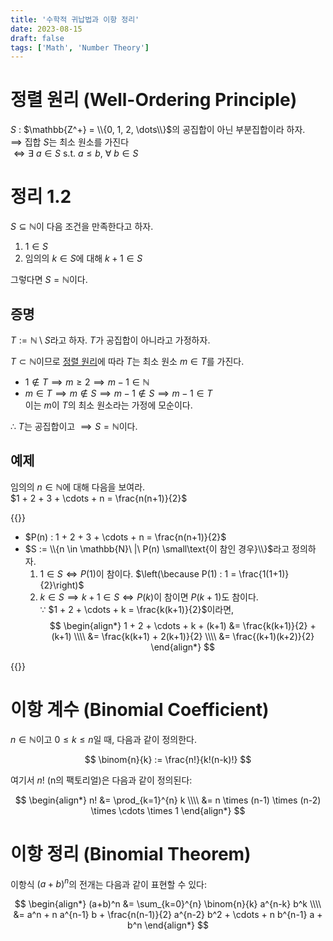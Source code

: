 ```yaml
---
title: '수학적 귀납법과 이항 정리'
date: 2023-08-15
draft: false
tags: ['Math', 'Number Theory']
---
```


# 정렬 원리 (Well-Ordering Principle)

$S$ : $\mathbb{Z^+} = \\{0, 1, 2, \dots\\}$의 공집합이 아닌 부분집합이라 하자.  
$\implies$ 집합 $S$는 최소 원소를 가진다   
$\iff \exists\ a \in S$ s.t. $a \leq b$, $\forall\ b \in S$

# 정리 1.2

$S \subseteq \mathbb{N}$이 다음 조건을 만족한다고 하자.

1. $1 \in S$
2. 임의의 $k \in S$에 대해 $k + 1 \in S$

그렇다면 $S = \mathbb{N}$이다.

## 증명

$T := \mathbb{N} \setminus S$라고 하자. $T$가 공집합이 아니라고 가정하자.

$T \subset \mathbb{N}$이므로 [정렬 원리](#정렬-원리-well-ordering-principle)에 따라 $T$는 최소 원소 $m \in T$를 가진다.

- $1 \notin T \implies m \geq 2 \implies m - 1 \in \mathbb{N}$
- $m \in T \implies m \notin S \implies m - 1 \notin S \implies m - 1 \in T$  
  이는 $m$이 $T$의 최소 원소라는 가정에 모순이다.

$\therefore$ $T$는 공집합이고 $\implies S = \mathbb{N}$이다.

## 예제

임의의 $n \in \mathbb{N}$에 대해 다음을 보여라.  
$1 + 2 + 3 + \cdots + n = \frac{n(n+1)}{2}$

{{<collapse summary="풀이 보기">}}

- $P(n) : 1 + 2 + 3 + \cdots + n = \frac{n(n+1)}{2}$
- $S := \\{n \in \mathbb{N}\ |\ P(n) \small\text{이 참인 경우}\\}$라고 정의하자.
   1. $1 \in S \iff P(1)$이 참이다. $\left(\because P(1) : 1 = \frac{1(1+1)}{2}\right)$
   2. $k \in S \implies k+1 \in S \iff P(k)$이 참이면 $P(k+1)$도 참이다.  
      $\because$ $1 + 2 + \cdots + k = \frac{k(k+1)}{2}$이라면,  
      $$
      \begin{align*}
      1 + 2 + \cdots + k + (k+1) &= \frac{k(k+1)}{2} + (k+1) \\\\
                                 &= \frac{k(k+1) + 2(k+1)}{2} \\\\
                                 &= \frac{(k+1)(k+2)}{2}
      \end{align*}
      $$

{{</collapse>}}

# 이항 계수 (Binomial Coefficient)

$n \in \mathbb{N}$이고 $0 \leq k \leq n$일 때, 다음과 같이 정의한다.

$$
\binom{n}{k} := \frac{n!}{k!(n-k)!}
$$

여기서 $n!$ (n의 팩토리얼)은 다음과 같이 정의된다:

$$
\begin{align*}
n! &= \prod_{k=1}^{n} k \\\\
   &= n \times (n-1) \times (n-2) \times \cdots \times 1
\end{align*}
$$

# 이항 정리 (Binomial Theorem)

이항식 $(a + b)^n$의 전개는 다음과 같이 표현할 수 있다:

$$
\begin{align*}
(a+b)^n &= \sum_{k=0}^{n} \binom{n}{k} a^{n-k} b^k \\\\
&= a^n + n a^{n-1} b + \frac{n(n-1)}{2} a^{n-2} b^2 + \cdots + n b^{n-1} a + b^n
\end{align*}
$$
